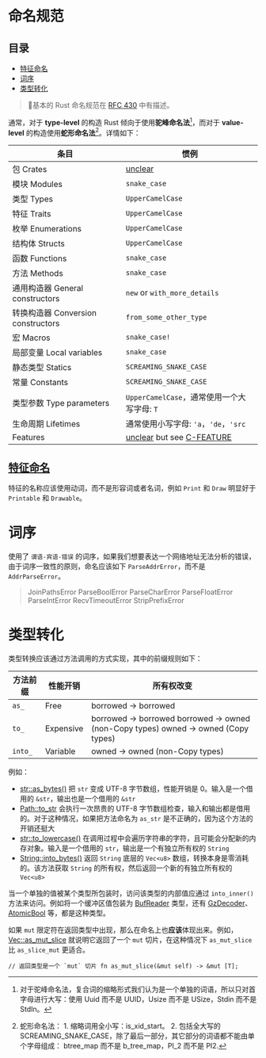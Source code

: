 # 命名规范

## 目录

-   [特征命名](#特征命名)
-   [词序](#词序)
-   [类型转化](#类型转化)

> 📌基本的 Rust 命名规范在 [RFC 430](https://github.com/rust-lang/rfcs/blob/master/text/0430-finalizing-naming-conventions.md "RFC 430") 中有描述。

通常，对于 **type-level** 的构造 Rust 倾向于使用**驼峰命名法**[^注释1]，而对于 **value-level** 的构造使用**蛇形命名法**[^注释2]。详情如下：

| 条目                            | 惯例                                                                                                                                                            |
| ----------------------------- | ------------------------------------------------------------------------------------------------------------------------------------------------------------- |
| 包 Crates                      | [unclear](https://github.com/rust-lang/api-guidelines/issues/29 "unclear")                                                                                    |
| 模块 Modules                    | `snake_case`                                                                                                                                                  |
| 类型 Types                      | `UpperCamelCase`                                                                                                                                              |
| 特征 Traits                     | `UpperCamelCase`                                                                                                                                              |
| 枚举 Enumerations               | `UpperCamelCase`                                                                                                                                              |
| 结构体 Structs                   | `UpperCamelCase`                                                                                                                                              |
| 函数 Functions                  | `snake_case`                                                                                                                                                  |
| 方法 Methods                    | `snake_case`                                                                                                                                                  |
| 通用构造器 General constructors    | `new` or `with_more_details`                                                                                                                                  |
| 转换构造器 Conversion constructors | `from_some_other_type`                                                                                                                                        |
| 宏 Macros                      | `snake_case!`                                                                                                                                                 |
| 局部变量 Local variables          | `snake_case`                                                                                                                                                  |
| 静态类型 Statics                  | `SCREAMING_SNAKE_CASE`                                                                                                                                        |
| 常量 Constants                  | `SCREAMING_SNAKE_CASE`                                                                                                                                        |
| 类型参数 Type parameters          | `UpperCamelCase`，通常使用一个大写字母: `T`                                                                                                                              |
| 生命周期 Lifetimes                | 通常使用小写字母: `'a`，`'de`，`'src`                                                                                                                                   |
| Features                      | [unclear](https://github.com/rust-lang/api-guidelines/issues/101 "unclear") but see [C-FEATURE](https://course.rs/practice/naming.html#c-feature "C-FEATURE") |

## [特征命名](https://course.rs/practice/naming.html#特征命名 "特征命名")

特征的名称应该使用动词，而不是形容词或者名词，例如 `Print` 和 `Draw` 明显好于 `Printable` 和 `Drawable`。

# 词序

使用了 `谓语-宾语-错误` 的词序，如果我们想要表达一个网络地址无法分析的错误，由于词序一致性的原则，命名应该如下 `ParseAddrError`，而不是 `AddrParseError`。

> JoinPathsError
> ParseBoolError
> ParseCharError
> ParseFloatError
> ParseIntError
> RecvTimeoutError
> StripPrefixError

# 类型转化

类型转换应该通过方法调用的方式实现，其中的前缀规则如下：

| 方法前缀    | 性能开销      | 所有权改变                                                                                           |
| ------- | --------- | ----------------------------------------------------------------------------------------------- |
| `as_`   | Free      | borrowed -> borrowed                                                                            |
| `to_`   | Expensive | borrowed -> borrowed  &#xA;borrowed -> owned (non-Copy types)  &#xA;owned -> owned (Copy types) |
| `into_` | Variable  | owned -> owned (non-Copy types)                                                                 |

例如：

-   [str::as\_bytes()](https://doc.rust-lang.org/std/primitive.str.html#method.as_bytes "str::as_bytes()") 把 `str` 变成 UTF-8 字节数组，性能开销是 0。输入是一个借用的 `&str`，输出也是一个借用的 `&str`
-   [Path::to\_str](https://doc.rust-lang.org/std/path/struct.Path.html#method.to_str "Path::to_str") 会执行一次昂贵的 UTF-8 字节数组检查，输入和输出都是借用的。对于这种情况，如果把方法命名为 `as_str` 是不正确的，因为这个方法的开销还挺大
-   [str::to\_lowercase()](https://doc.rust-lang.org/std/primitive.str.html#method.to_lowercase "str::to_lowercase()") 在调用过程中会遍历字符串的字符，且可能会分配新的内存对象。输入是一个借用的 `str`，输出是一个有独立所有权的 `String`
-   [String::into\_bytes()](https://doc.rust-lang.org/std/string/struct.String.html#method.into_bytes "String::into_bytes()") 返回 `String` 底层的 `Vec<u8>` 数组，转换本身是零消耗的。该方法获取 `String` 的所有权，然后返回一个新的有独立所有权的 `Vec<u8>`

当一个单独的值被某个类型所包装时，访问该类型的内部值应通过 `into_inner()` 方法来访问。例如将一个缓冲区值包装为 [BufReader](https://doc.rust-lang.org/std/io/struct.BufReader.html#method.into_inner "BufReader") 类型，还有 [GzDecoder](https://docs.rs/flate2/0.2.19/flate2/read/struct.GzDecoder.html#method.into_inner "GzDecoder")、[AtomicBool](https://doc.rust-lang.org/std/sync/atomic/struct.AtomicBool.html#method.into_inner "AtomicBool") 等，都是这种类型。

如果 `mut` 限定符在返回类型中出现，那么在命名上也**应该**体现出来。例如，[Vec::as\_mut\_slice](https://doc.rust-lang.org/std/vec/struct.Vec.html#method.as_mut_slice "Vec::as_mut_slice") 就说明它返回了一个 `mut` 切片，在这种情况下 `as_mut_slice` 比 `as_slice_mut` 更适合。

``// 返回类型是一个 `mut` 切片 fn as_mut_slice(&mut self) -> &mut [T];``

[^注释1]: 对于驼峰命名法，复合词的缩略形式我们认为是一个单独的词语，所以只对首字母进行大写：使用 Uuid 而不是 UUID，Usize 而不是 USize，Stdin 而不是 StdIn。

[^注释2]: 蛇形命名法：
    1\. 缩略词用全小写：is\_xid\_start。
    2\. 包括全大写的 SCREAMING\_SNAKE\_CASE，除了最后一部分，其它部分的词语都不能由单个字母组成： btree\_map 而不是 b\_tree\_map，PI\_2 而不是 PI2.
